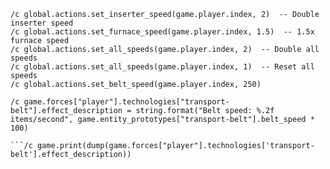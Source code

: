 ```
/c global.actions.set_inserter_speed(game.player.index, 2)  -- Double inserter speed
/c global.actions.set_furnace_speed(game.player.index, 1.5)  -- 1.5x furnace speed
/c global.actions.set_all_speeds(game.player.index, 2)  -- Double all speeds
/c global.actions.set_all_speeds(game.player.index, 1)  -- Reset all speeds
/c global.actions.set_belt_speed(game.player.index, 250)
```

```
/c game.forces["player"].technologies["transport-belt"].effect_description = string.format("Belt speed: %.2f items/second", game.entity_prototypes["transport-belt"].belt_speed * 100)
```
```/c game.print(dump(game.forces["player"].technologies))
```/c game.print(dump(game.forces["player"].technologies['transport-belt'].effect_description))